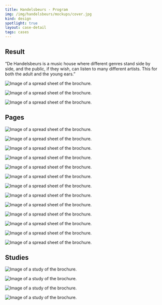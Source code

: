 ```yaml
---
title: Handelsbeurs - Program
img: /img/handelsbeurs/mockups/cover.jpg
kind: design
spotlight: true
layout: case-detail
tags: cases
---
```


<div class="big-block case-detail__result">
<div class="container">

## Result

“De Handelsbeurs is a music house where different genres stand side by side, and the public, if they wish, can listen to many different artists. This for both the adult and the young ears.”

![Image of a spread sheet of the brochure.](/img/handelsbeurs/mockups/1.jpg)

![Image of a spread sheet of the brochure.](/img/handelsbeurs/mockups/4.jpg)

![Image of a spread sheet of the brochure.](/img/handelsbeurs/mockups/5.jpg)

</div>
</div>

<div class="big-block case-detail__pages">
<div class="container">

## Pages

![Image of a spread sheet of the brochure.](/img/handelsbeurs/spreads/Folder.jpg)

![Image of a spread sheet of the brochure.](/img/handelsbeurs/spreads/Folder2.jpg)

![Image of a spread sheet of the brochure.](/img/handelsbeurs/spreads/Folder3.jpg)

![Image of a spread sheet of the brochure.](/img/handelsbeurs/spreads/Folder4.jpg)

![Image of a spread sheet of the brochure.](/img/handelsbeurs/spreads/Folder5.jpg)

![Image of a spread sheet of the brochure.](/img/handelsbeurs/spreads/Folder6.jpg)

![Image of a spread sheet of the brochure.](/img/handelsbeurs/spreads/Folder7.jpg)

![Image of a spread sheet of the brochure.](/img/handelsbeurs/spreads/Folder8.jpg)

![Image of a spread sheet of the brochure.](/img/handelsbeurs/spreads/Folder9.jpg)

![Image of a spread sheet of the brochure.](/img/handelsbeurs/spreads/Folder10.jpg)

![Image of a spread sheet of the brochure.](/img/handelsbeurs/spreads/Folder11.jpg)

![Image of a spread sheet of the brochure.](/img/handelsbeurs/spreads/Folder12.jpg)

![Image of a spread sheet of the brochure.](/img/handelsbeurs/spreads/Folder13.jpg)

</div>
</div>

<div class="big-block case-detail__studies">
<div class="container">


## Studies

![Image of a study of the brochure.](/img/handelsbeurs/studies/2.jpg)

![Image of a study of the brochure.](/img/handelsbeurs/studies/3.jpg)

![Image of a study of the brochure.](/img/handelsbeurs/studies/4.jpg)

![Image of a study of the brochure.](/img/handelsbeurs/studies/6.jpg)

</div>
</div>